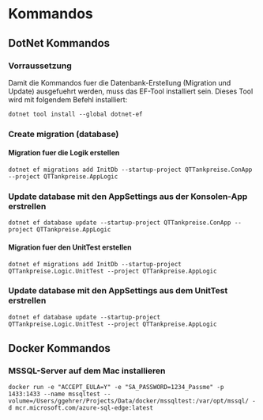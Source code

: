 ﻿# Kommandos

## DotNet Kommandos

### Vorraussetzung

Damit die Kommandos fuer die Datenbank-Erstellung (Migration und Update) ausgefuehrt werden, muss das EF-Tool installiert sein. Dieses Tool wird mit folgendem Befehl installiert:

```code
dotnet tool install --global dotnet-ef
```

### Create migration (database)

#### Migration fuer die Logik erstellen

```code
dotnet ef migrations add InitDb --startup-project QTTankpreise.ConApp --project QTTankpreise.AppLogic
```

### Update database mit den AppSettings aus der Konsolen-App erstrellen

```code
dotnet ef database update --startup-project QTTankpreise.ConApp --project QTTankpreise.AppLogic
```

#### Migration fuer den UnitTest erstellen

```code
dotnet ef migrations add InitDb --startup-project QTTankpreise.Logic.UnitTest --project QTTankpreise.AppLogic
```

### Update database mit den AppSettings aus dem UnitTest erstrellen

```code
dotnet ef database update --startup-project QTTankpreise.Logic.UnitTest --project QTTankpreise.AppLogic
```

## Docker Kommandos

### MSSQL-Server auf dem Mac installieren

```code
docker run -e "ACCEPT_EULA=Y" -e "SA_PASSWORD=1234_Passme" -p 1433:1433 --name mssqltest --volume=/Users/ggehrer/Projects/Data/docker/mssqltest:/var/opt/mssql/ -d mcr.microsoft.com/azure-sql-edge:latest
```

